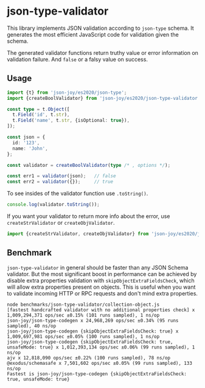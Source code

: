 # json-type-validator

This library implements JSON validation according to `json-type` schema. It
generates the most efficient JavaScript code for validation given the schema.

The generated validator functions return truthy value or error information on
validation failure. And `false` or a falsy value on success.


## Usage

```ts
import {t} from 'json-joy/es2020/json-type';
import {createBoolValidator} from 'json-joy/es2020/json-type-validator';

const type = t.Object([
  t.Field('id', t.str),
  t.Field('name', t.str, {isOptional: true}),
]);

const json = {
  id: '123',
  name: 'John',
};

const validator = createBoolValidator(type /* , options */);

const err1 = validator(json);   // false
const err2 = validator({});     // true
```

To see insides of the validator function use `.toString()`.

```ts
console.log(validator.toString());
```

If you want your validator to return more info about the error, use
`createStrValidator` or `createObjValidator`.

```ts
import {createStrValidator, createObjValidator} from 'json-joy/es2020/json-type-validator';
```


## Benchmark

`json-type-validator` in general should be faster than any JSON Schema
validator. But the most significant boost in performance can be achieved by
disable extra properties validation with `skipObjectExtraFieldsCheck`, which
will allow extra properties present on objects. This is useful when you want
to validate incoming HTTP or RPC requests and don't mind extra properties.

```
node benchmarks/json-type-validator/collection-object.js
[fastest handcrafted validator with no additional properties check] x 1,009,294,371 ops/sec ±0.15% (101 runs sampled), 1 ns/op
json-joy/json-type-codegen x 24,968,269 ops/sec ±0.34% (95 runs sampled), 40 ns/op
json-joy/json-type-codegen {skipObjectExtraFieldsCheck: true} x 1,009,697,981 ops/sec ±0.05% (100 runs sampled), 1 ns/op
json-joy/json-type-codegen {skipObjectExtraFieldsCheck: true, unsafeMode: true} x 1,012,393,134 ops/sec ±0.06% (99 runs sampled), 1 ns/op
ajv x 12,818,090 ops/sec ±0.22% (100 runs sampled), 78 ns/op
@exodus/schemasafe x 7,501,602 ops/sec ±0.05% (99 runs sampled), 133 ns/op
Fastest is json-joy/json-type-codegen {skipObjectExtraFieldsCheck: true, unsafeMode: true}
```
